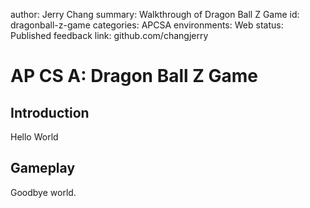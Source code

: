 author: Jerry Chang
summary: Walkthrough of Dragon Ball Z Game 
id: dragonball-z-game
categories: APCSA
environments: Web
status: Published
feedback link: github.com/changjerry

# AP CS A: Dragon Ball Z Game

## Introduction
Hello World

## Gameplay
Goodbye world.

